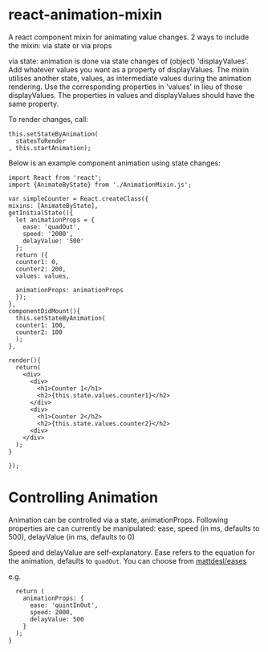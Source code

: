 # react-animation-mixin
A react component mixin for animating value changes. 
2 ways to include the mixin: via state or via props

via state:
animation is done via state changes of (object) 'displayValues'.
Add whatever values you want as a property of displayValues.
The mixin utilises another state, values, as intermediate values during the animation rendering.
Use the corresponding properties in 'values' in lieu of those displayValues.
The properties in values and displayValues should have the same property.

To render changes, call:

```
this.setStateByAnimation(
  statesToRender
, this.startAnimation);
```



Below is an example component animation using state changes:
```
import React from 'react';
import {AnimateByState} from './AnimationMixin.js';

var simpleCounter = React.createClass({
mixins: [AnimateByState],
getInitialState(){
  let animationProps = {
    ease: 'quadOut',
    speed: '2000',
    delayValue: '500'
  };
  return ({
  counter1: 0,
  counter2: 200,
  values: values,

  animationProps: animationProps
  });
},
componentDidMount(){
  this.setStateByAnimation(
  counter1: 100,
  counter2: 100
  );
},

render(){
  return(
    <div>
      <div>
        <h1>Counter 1</h1>
        <h2>{this.state.values.counter1}</h2>
      </div>
      <div>
        <h1>Counter 2</h2>
        <h2>{this.state.values.counter2}</h2>
      <div>
    </div>
  );
}

});

```

# Controlling Animation
Animation can be controlled via a state, animationProps.
Following properties are can currently be manipulated:
  ease,
  speed (in ms, defaults to 500),
  delayValue (in ms, defaults to 0)

Speed and delayValue are self-explanatory.
Ease refers to the equation for the animation, defaults to ```quadOut```. You can choose from
[mattdesl/eases](https://github.com/mattdesl/eases/blob/master/index.js)

e.g.
```getInitialState(){
  return (
    animationProps: {
      ease: 'quintInOut',
      speed: 2000,
      delayValue: 500
    }
  );
}
```

